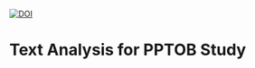 [![DOI](https://zenodo.org/badge/657341621.svg)](https://zenodo.org/doi/10.5281/zenodo.10383685)

# Text Analysis for PPTOB Study
